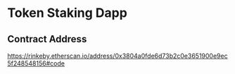 # Token Staking Dapp

## Contract Address
https://rinkeby.etherscan.io/address/0x3804a0fde6d73b2c0e3651900e9ec5f248548156#code

